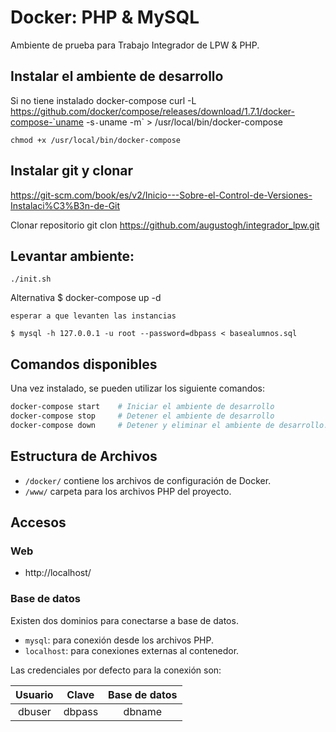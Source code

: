 # Docker: PHP & MySQL

Ambiente de prueba para Trabajo Integrador de LPW & PHP.

## Instalar el ambiente de desarrollo

Si no tiene instalado docker-compose
    curl -L https://github.com/docker/compose/releases/download/1.7.1/docker-compose-`uname -s`-`uname -m` > /usr/local/bin/docker-compose

    chmod +x /usr/local/bin/docker-compose

## Instalar git y clonar
https://git-scm.com/book/es/v2/Inicio---Sobre-el-Control-de-Versiones-Instalaci%C3%B3n-de-Git

Clonar repositorio
    git clon https://github.com/augustogh/integrador_lpw.git 

## Levantar ambiente:
    ./init.sh
    
Alternativa
    $ docker-compose up -d
    
    esperar a que levanten las instancias
    
    $ mysql -h 127.0.0.1 -u root --password=dbpass < basealumnos.sql

## Comandos disponibles

Una vez instalado, se pueden utilizar los siguiente comandos:

```zsh
docker-compose start    # Iniciar el ambiente de desarrollo
docker-compose stop     # Detener el ambiente de desarrollo
docker-compose down     # Detener y eliminar el ambiente de desarrollo.
```

## Estructura de Archivos

* `/docker/` contiene los archivos de configuración de Docker.
* `/www/` carpeta para los archivos PHP del proyecto.

## Accesos

### Web

* http://localhost/

### Base de datos

Existen dos dominios para conectarse a base de datos.

* `mysql`: para conexión desde los archivos PHP.
* `localhost`: para conexiones externas al contenedor.

Las credenciales por defecto para la conexión son:

| Usuario | Clave | Base de datos |
|:---:|:---:|:---:|
| dbuser | dbpass | dbname |
